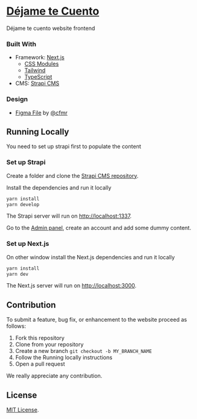 # [Déjame te Cuento](https://dejametecuento.vercel.app/)

Déjame te cuento website frontend

### Built With

- Framework: [Next.js](https://nextjs.org)
  - [CSS Modules](https://nextjs.org/docs/basic-features/built-in-css-support)
  - [Tailwind](https://tailwindcss.com/docs)
  - [TypeScript](https://nextjs.org/docs/basic-features/typescript)
- CMS: [Strapi CMS](https://strapi.io/documentation)

### Design

- [Figma File](https://www.figma.com/community/file/930872073422001170) by [@cfmr](https://www.figma.com/@cfmr)


## Running Locally

You need to set up strapi first to populate the content

### Set up Strapi

Create a folder and clone the [Strapi CMS repository](https://github.com/dejametecuento/dejametecuento-api.git).

Install the dependencies and run it locally

```bash
yarn install
yarn develop
```

The Strapi server will run on [http://localhost:1337](http://localhost:3000).

Go to the [Admin panel](http://localhost:1337/admin), create an account and add some dummy content.

### Set up Next.js

On other window install the Next.js dependencies and run it locally

```bash
yarn install
yarn dev
```

The Next.js server will run on [http://localhost:3000](http://localhost:3000).

## Contribution

To submit a feature, bug fix, or enhancement to the website proceed as follows:

1. Fork this repository
2. Clone from your repository
3. Create a new branch `git checkout -b MY_BRANCH_NAME`
4. Follow the Running locally instructions
5. Open a pull request

We really appreciate any contribution.

## License

[MIT License](https://github.com/dejametecuento/dejametecuento-site/blob/main/LICENSE).

